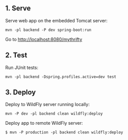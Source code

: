 ## 1. Serve 

Serve web app on the embedded Tomcat server: 

    mvn -pl backend -P dev spring-boot:run
    
Go to [http://localhost:8080/mythrifty](http://localhost:8080/mythrifty)
    
## 2. Test

Run JUnit tests: 

    mvn -pl backend -Dspring.profiles.active=dev test
    
## 3. Deploy 

Deploy to WildFly server running locally: 


    mvn -P dev -pl backend clean wildfly:deploy
    
Deploy app to remote WildFly server: 


    $ mvn -P production -pl backend clean wildfly:deploy

